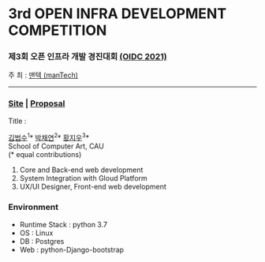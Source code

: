 # 3rd OPEN INFRA DEVELOPMENT COMPETITION

### 제3회 오픈 인프라 개발 경진대회 [(OIDC 2021)](http://www.oidc.co.kr/home)

주 최 : [맨텍 (manTech)](http://www.mantech.co.kr/)

---

### [Site]() | [Proposal]()

Title : 

[김범수](https://github.com/gh-BumsooKim)<sup>1</sup>\* [박채연](https://github.com/sally1924)<sup>2</sup>\* [황지우](https://github.com/jbr1tr)<sup>3</sup>\*
<br>School of Computer Art, CAU
<br>(* equal contributions) 

1) Core and Back-end web development
2) System Integration with Gloud Platform
3) UX/UI Designer, Front-end web development

### Environment

- Runtime Stack : python 3.7
- OS : Linux
- DB : Postgres
- Web : python-Django-bootstrap
